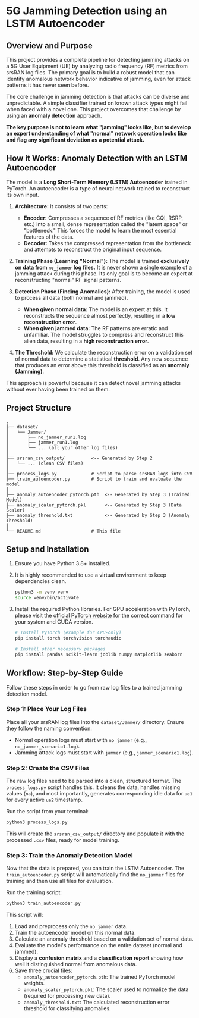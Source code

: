 
# 5G Jamming Detection using an LSTM Autoencoder

## Overview and Purpose

This project provides a complete pipeline for detecting jamming attacks on a 5G User Equipment (UE) by analyzing radio frequency (RF) metrics from srsRAN log files. The primary goal is to build a robust model that can identify anomalous network behavior indicative of jamming, even for attack patterns it has never seen before.

The core challenge in jamming detection is that attacks can be diverse and unpredictable. A simple classifier trained on known attack types might fail when faced with a novel one. This project overcomes that challenge by using an **anomaly detection** approach.

**The key purpose is not to learn what "jamming" looks like, but to develop an expert understanding of what "normal" network operation looks like and flag any significant deviation as a potential attack.**

## How it Works: Anomaly Detection with an LSTM Autoencoder

The model is a **Long Short-Term Memory (LSTM) Autoencoder** trained in PyTorch. An autoencoder is a type of neural network trained to reconstruct its own input.

1.  **Architecture:** It consists of two parts:
    *   **Encoder:** Compresses a sequence of RF metrics (like CQI, RSRP, etc.) into a small, dense representation called the "latent space" or "bottleneck." This forces the model to learn the most essential features of the data.
    *   **Decoder:** Takes the compressed representation from the bottleneck and attempts to reconstruct the original input sequence.

2.  **Training Phase (Learning "Normal"):**
    The model is trained **exclusively on data from `no_jammer` log files.** It is never shown a single example of a jamming attack during this phase. Its only goal is to become an expert at reconstructing "normal" RF signal patterns.

3.  **Detection Phase (Finding Anomalies):**
    After training, the model is used to process all data (both normal and jammed).
    *   **When given normal data:** The model is an expert at this. It reconstructs the sequence almost perfectly, resulting in a **low reconstruction error**.
    *   **When given jammed data:** The RF patterns are erratic and unfamiliar. The model struggles to compress and reconstruct this alien data, resulting in a **high reconstruction error**.

4.  **The Threshold:**
    We calculate the reconstruction error on a validation set of normal data to determine a statistical **threshold**. Any new sequence that produces an error above this threshold is classified as an **anomaly (Jamming)**.

This approach is powerful because it can detect novel jamming attacks without ever having been trained on them.

## Project Structure

```
.
├── dataset/
│   └── Jammer/
│       ├── no_jammer_run1.log
│       ├── jammer_run1.log
│       └── ... (all your other log files)
│
├── srsran_csv_output/          <-- Generated by Step 2
│   └── ... (clean CSV files)
│
├── process_logs.py             # Script to parse srsRAN logs into CSV
├── train_autoencoder.py        # Script to train and evaluate the model
│
├── anomaly_autoencoder_pytorch.pth  <-- Generated by Step 3 (Trained Model)
├── anomaly_scaler_pytorch.pkl       <-- Generated by Step 3 (Data Scaler)
├── anomaly_threshold.txt            <-- Generated by Step 3 (Anomaly Threshold)
│
└── README.md                   # This file
```

## Setup and Installation

1.  Ensure you have Python 3.8+ installed.

2.  It is highly recommended to use a virtual environment to keep dependencies clean.
    ```bash
    python3 -m venv venv
    source venv/bin/activate
    ```

3.  Install the required Python libraries. For GPU acceleration with PyTorch, please visit the [official PyTorch website](https://pytorch.org/get-started/locally/) for the correct command for your system and CUDA version.

    ```bash
    # Install PyTorch (example for CPU-only)
    pip install torch torchvision torchaudio

    # Install other necessary packages
    pip install pandas scikit-learn joblib numpy matplotlib seaborn
    ```

## Workflow: Step-by-Step Guide

Follow these steps in order to go from raw log files to a trained jamming detection model.

### Step 1: Place Your Log Files

Place all your srsRAN log files into the `dataset/Jammer/` directory. Ensure they follow the naming convention:
-   Normal operation logs must start with `no_jammer` (e.g., `no_jammer_scenario1.log`).
-   Jamming attack logs must start with `jammer` (e.g., `jammer_scenario1.log`).

### Step 2: Create the CSV Files

The raw log files need to be parsed into a clean, structured format. The `process_logs.py` script handles this. It cleans the data, handles missing values (`na`), and most importantly, generates corresponding idle data for `ue1` for every active `ue2` timestamp.

Run the script from your terminal:
```bash
python3 process_logs.py
```

This will create the `srsran_csv_output/` directory and populate it with the processed `.csv` files, ready for model training.

### Step 3: Train the Anomaly Detection Model

Now that the data is prepared, you can train the LSTM Autoencoder. The `train_autoencoder.py` script will automatically find the `no_jammer` files for training and then use all files for evaluation.

Run the training script:
```bash
python3 train_autoencoder.py
```

This script will:
1.  Load and preprocess only the `no_jammer` data.
2.  Train the autoencoder model on this normal data.
3.  Calculate an anomaly threshold based on a validation set of normal data.
4.  Evaluate the model's performance on the entire dataset (normal and jammed).
5.  Display a **confusion matrix** and a **classification report** showing how well it distinguished normal from anomalous data.
6.  Save three crucial files:
    *   `anomaly_autoencoder_pytorch.pth`: The trained PyTorch model weights.
    *   `anomaly_scaler_pytorch.pkl`: The scaler used to normalize the data (required for processing new data).
    *   `anomaly_threshold.txt`: The calculated reconstruction error threshold for classifying anomalies.

